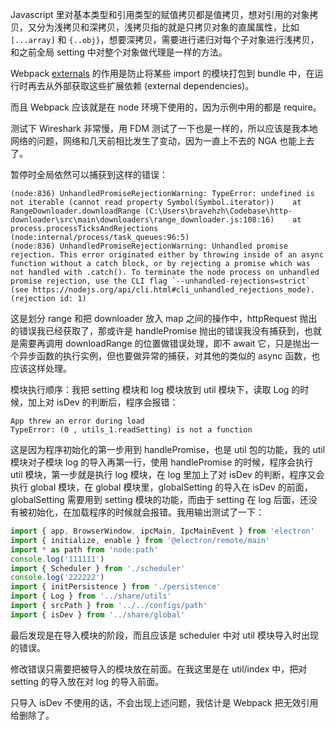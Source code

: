 Javascript 里对基本类型和引用类型的赋值拷贝都是值拷贝，想对引用的对象拷贝，又分为浅拷贝和深拷贝，浅拷贝指的就是只拷贝对象的直属属性，比如  `[...array]` 和 `{..obj}`，想要深拷贝，需要进行递归对每个子对象进行浅拷贝，和之前全局 setting 中对整个对象做代理是一样的方法。

Webpack [externals](https://webpack.docschina.org/configuration/externals/) 的作用是防止将某些 import 的模块打包到 bundle 中，在运行时再去从外部获取这些扩展依赖 (external dependencies)。

而且 Webpack 应该就是在 node 环境下使用的，因为示例中用的都是 require。

测试下 Wireshark 非常慢，用 FDM 测试了一下也是一样的，所以应该是我本地网络的问题，网络和几天前相比发生了变动，因为一直上不去的 NGA 也能上去了。

暂停时全局依然可以捕获到这样的错误：

```error
(node:836) UnhandledPromiseRejectionWarning: TypeError: undefined is not iterable (cannot read property Symbol(Symbol.iterator))    at RangeDownloader.downloadRange (C:\Users\bravehzh\Codebase\http-downloader\src\main\downloaders\range_downloader.js:108:16)    at process.processTicksAndRejections (node:internal/process/task_queues:96:5)
(node:836) UnhandledPromiseRejectionWarning: Unhandled promise rejection. This error originated either by throwing inside of an async function without a catch block, or by rejecting a promise which was not handled with .catch(). To terminate the node process on unhandled promise rejection, use the CLI flag `--unhandled-rejections=strict` (see https://nodejs.org/api/cli.html#cli_unhandled_rejections_mode). (rejection id: 1)
```

这是划分 range 和把 downloader 放入 map 之间的操作中，httpRequest 抛出的错误我已经获取了，那或许是 handlePromise 抛出的错误我没有捕获到，也就是需要再调用 downloadRange 的位置做错误处理，即不 await 它，只是抛出一个异步函数的执行实例，但也要做异常的捕获，对其他的类似的 async 函数，也应该这样处理。

模块执行顺序：我把 setting 模块和 log 模块放到 util 模块下，读取 Log 的时候，加上对 isDev 的判断后，程序会报错：

```error
App threw an error during load
TypeError: (0 , utils_1.readSetting) is not a function
```

这是因为程序初始化的第一步用到 handlePromise，也是 util 包的功能，我的 util 模块对子模块 log 的导入再第一行，使用 handlePromise 的时候，程序会执行 util 模块，第一步就是执行 log 模块，在 log 里加上了对 isDev 的判断，程序又会执行 global 模块，在 global 模块里，globalSetting 的导入在 isDev 的前面，globalSetting 需要用到 setting 模块的功能，而由于 setting 在 log 后面，还没有被初始化，在加载程序的时候就会报错。我用输出测试了一下：

```javascript
import { app, BrowserWindow, ipcMain, IpcMainEvent } from 'electron'
import { initialize, enable } from '@electron/remote/main'
import * as path from 'node:path'
console.log('111111')
import { Scheduler } from './scheduler'
console.log('222222')
import { initPersistence } from './persistence'
import { Log } from '../share/utils'
import { srcPath } from '../../configs/path'
import { isDev } from '../share/global'
```

最后发现是在导入模块的阶段，而且应该是 scheduler 中对 util 模块导入时出现的错误。

修改错误只需要把被导入的模块放在前面。在我这里是在 util/index 中，把对 setting 的导入放在对 log 的导入前面。

只导入 isDev 不使用的话，不会出现上述问题，我估计是 Webpack 把无效引用给删除了。